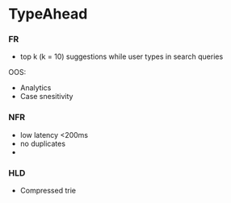 # TypeAhead
### FR
* top k (k = 10) suggestions while user types in search queries

OOS: 
* Analytics
* Case snesitivity

### NFR
* low latency <200ms
* no duplicates
* 

### HLD
* Compressed trie
